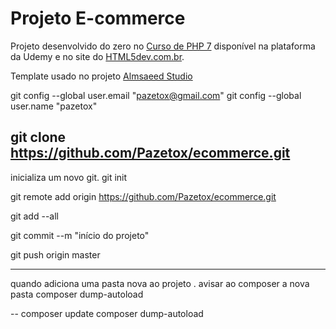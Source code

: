 # Projeto E-commerce

Projeto desenvolvido do zero no [Curso de PHP 7](https://www.udemy.com/curso-completo-de-php-7/) disponível na plataforma da Udemy e no site do [HTML5dev.com.br](https://www.html5dev.com.br/curso/curso-completo-de-php-7).

Template usado no projeto [Almsaeed Studio](https://almsaeedstudio.com)

  git config --global user.email "pazetox@gmail.com"
  git config --global user.name "pazetox"


git  clone https://github.com/Pazetox/ecommerce.git
---------------------------------------------------
inicializa um novo git.
git init 

git remote add origin https://github.com/Pazetox/ecommerce.git

git add --all

git commit --m "início do projeto"

git push origin master

------
quando adiciona uma pasta nova ao projeto . avisar ao composer a nova pasta
composer dump-autoload

--
composer update
composer dump-autoload